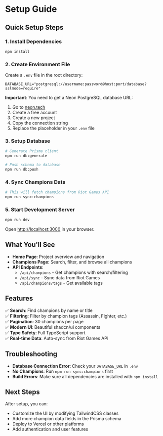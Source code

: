 # Setup Guide

## Quick Setup Steps

### 1. Install Dependencies

```bash
npm install
```

### 2. Create Environment File

Create a `.env` file in the root directory:

```env
DATABASE_URL="postgresql://username:password@host:port/database?sslmode=require"
```

**Important**: You need to get a Neon PostgreSQL database URL:

1. Go to [neon.tech](https://neon.tech)
2. Create a free account
3. Create a new project
4. Copy the connection string
5. Replace the placeholder in your `.env` file

### 3. Setup Database

```bash
# Generate Prisma client
npm run db:generate

# Push schema to database
npm run db:push
```

### 4. Sync Champions Data

```bash
# This will fetch champions from Riot Games API
npm run sync:champions
```

### 5. Start Development Server

```bash
npm run dev
```

Open [http://localhost:3000](http://localhost:3000) in your browser.

## What You'll See

- **Home Page**: Project overview and navigation
- **Champions Page**: Search, filter, and browse all champions
- **API Endpoints**:
  - `/api/champions` - Get champions with search/filtering
  - `/api/sync` - Sync data from Riot Games
  - `/api/champions/tags` - Get available tags

## Features

✅ **Search**: Find champions by name or title  
✅ **Filtering**: Filter by champion tags (Assassin, Fighter, etc.)  
✅ **Pagination**: 30 champions per page  
✅ **Modern UI**: Beautiful shadcn/ui components  
✅ **Type Safety**: Full TypeScript support  
✅ **Real-time Data**: Auto-sync from Riot Games API

## Troubleshooting

- **Database Connection Error**: Check your `DATABASE_URL` in `.env`
- **No Champions**: Run `npm run sync:champions` first
- **Build Errors**: Make sure all dependencies are installed with `npm install`

## Next Steps

After setup, you can:

- Customize the UI by modifying TailwindCSS classes
- Add more champion data fields in the Prisma schema
- Deploy to Vercel or other platforms
- Add authentication and user features
